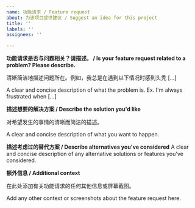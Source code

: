 ```yaml
---
name: 功能请求 / Feature request
about: 为该项目提供建议 / Suggest an idea for this project
title: ''
labels: ''
assignees: ''

---
```


**功能请求是否与问题相关？请描述。 / Is your feature request related to a problem? Please describe.**

清晰简洁地描述问题所在。例如，我总是在遇到以下情况时感到头秃 [...]

A clear and concise description of what the problem is. Ex. I'm always frustrated when [...]

**描述想要的解决方案 / Describe the solution you'd like**

对希望发生的事情的清晰而简洁的描述。

A clear and concise description of what you want to happen.

**描述考虑过的替代方案 / Describe alternatives you've considered**
A clear and concise description of any alternative solutions or features you've considered.

**额外信息 / Additional context**

在此处添加有关功能请求的任何其他信息或屏幕截图。

Add any other context or screenshots about the feature request here.
